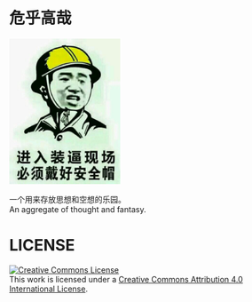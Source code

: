 # 危乎高哉

<img src="./85A077BB-1629-4819-8008-6F5EF6FBFA17.jpg" width="200">

一个用来存放思想和空想的乐园。  
An aggregate of thought and fantasy.

# LICENSE

<a rel="license" href="http://creativecommons.org/licenses/by/4.0/"><img alt="Creative Commons License" style="border-width:0" src="https://i.creativecommons.org/l/by/4.0/88x31.png" /></a><br />This work is licensed under a <a rel="license" href="http://creativecommons.org/licenses/by/4.0/">Creative Commons Attribution 4.0 International License</a>.
